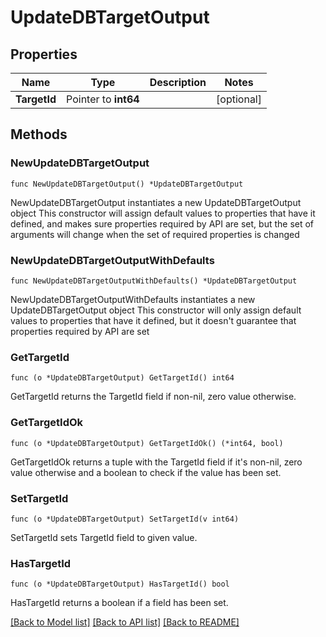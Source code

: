 # UpdateDBTargetOutput

## Properties

Name | Type | Description | Notes
------------ | ------------- | ------------- | -------------
**TargetId** | Pointer to **int64** |  | [optional] 

## Methods

### NewUpdateDBTargetOutput

`func NewUpdateDBTargetOutput() *UpdateDBTargetOutput`

NewUpdateDBTargetOutput instantiates a new UpdateDBTargetOutput object
This constructor will assign default values to properties that have it defined,
and makes sure properties required by API are set, but the set of arguments
will change when the set of required properties is changed

### NewUpdateDBTargetOutputWithDefaults

`func NewUpdateDBTargetOutputWithDefaults() *UpdateDBTargetOutput`

NewUpdateDBTargetOutputWithDefaults instantiates a new UpdateDBTargetOutput object
This constructor will only assign default values to properties that have it defined,
but it doesn't guarantee that properties required by API are set

### GetTargetId

`func (o *UpdateDBTargetOutput) GetTargetId() int64`

GetTargetId returns the TargetId field if non-nil, zero value otherwise.

### GetTargetIdOk

`func (o *UpdateDBTargetOutput) GetTargetIdOk() (*int64, bool)`

GetTargetIdOk returns a tuple with the TargetId field if it's non-nil, zero value otherwise
and a boolean to check if the value has been set.

### SetTargetId

`func (o *UpdateDBTargetOutput) SetTargetId(v int64)`

SetTargetId sets TargetId field to given value.

### HasTargetId

`func (o *UpdateDBTargetOutput) HasTargetId() bool`

HasTargetId returns a boolean if a field has been set.


[[Back to Model list]](../README.md#documentation-for-models) [[Back to API list]](../README.md#documentation-for-api-endpoints) [[Back to README]](../README.md)


